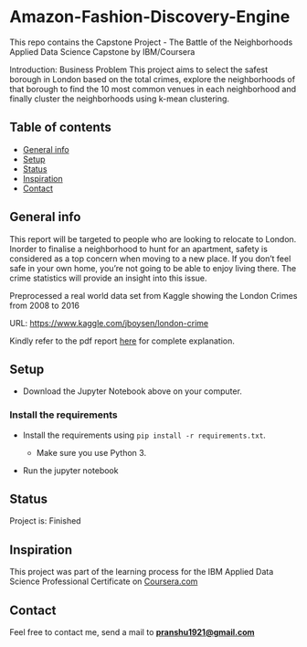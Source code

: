 # Amazon-Fashion-Discovery-Engine

This repo contains the Capstone Project - The Battle of the Neighborhoods Applied Data Science Capstone by IBM/Coursera

Introduction: Business Problem This project aims to select the safest borough in London based on the total crimes, explore the neighborhoods of that borough to find the 10 most common venues in each neighborhood and finally cluster the neighborhoods using k-mean clustering.


## Table of contents
* [General info](#general-info)
* [Setup](#setup)
* [Status](#status)
* [Inspiration](#inspiration)
* [Contact](#contact)

## General info

This report will be targeted to people who are looking to relocate to London. Inorder to finalise a neighborhood to hunt for an apartment, safety is considered as a top concern when moving to a new place. If you don’t feel safe in your own home, you’re not going to be able to enjoy living there. The crime statistics will provide an insight into this issue.

Preprocessed a real world data set from Kaggle showing the London Crimes from 2008 to 2016

URL: https://www.kaggle.com/jboysen/london-crime

Kindly refer to the pdf report [here](https://github.com/pranshu1921/Coursera_Capstone/blob/master/Capstone%20Project%20-%20Report.pdf) for complete explanation.

## Setup

* Download the Jupyter Notebook above on your computer.

### Install the requirements
 
* Install the requirements using `pip install -r requirements.txt`.
    * Make sure you use Python 3.
    
* Run the jupyter notebook

## Status
Project is: Finished

## Inspiration
This project was part of the learning process for the IBM Applied Data Science Professional Certificate on [Coursera.com](https://www.coursera.com/)

## Contact
Feel free to contact me, send a mail to **pranshu1921@gmail.com**
